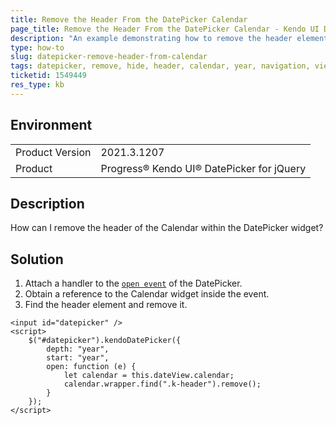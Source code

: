 ```yaml
---
title: Remove the Header From the DatePicker Calendar
page_title: Remove the Header From the DatePicker Calendar - Kendo UI DatePicker for jQuery
description: "An example demonstrating how to remove the header element from the calendar of the DatePicker component."
type: how-to
slug: datepicker-remove-header-from-calendar
tags: datepicker, remove, hide, header, calendar, year, navigation, view
ticketid: 1549449
res_type: kb
---
```


## Environment

<table>
	<tr>
		<td>Product Version</td>
		<td>2021.3.1207</td>
	</tr>
	<tr>
		<td>Product</td>
		<td>Progress® Kendo UI® DatePicker for jQuery</td>
	</tr>
</table>

## Description

How can I remove the header of the Calendar within the DatePicker widget?

## Solution

1. Attach a handler to the [`open event`](/api/javascript/ui/datepicker/events/open) of the DatePicker.
1. Obtain a reference to the Calendar widget inside the event.
1. Find the header element and remove it.

```dojo
<input id="datepicker" />
<script>
    $("#datepicker").kendoDatePicker({
        depth: "year",
        start: "year",
        open: function (e) {
            let calendar = this.dateView.calendar;
            calendar.wrapper.find(".k-header").remove();
        }
    });
</script>
```
